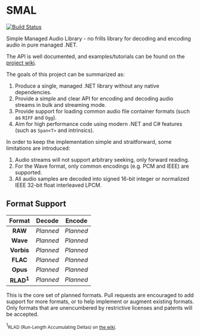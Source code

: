 # SMAL

[![Build Status](https://travis-ci.org/mossseank/SMAL.svg?branch=master)](https://travis-ci.org/mossseank/SMAL)

Simple Managed Audio Library - no frills library for decoding and encoding audio in pure managed .NET.

The API is well documented, and examples/tutorials can be found on the [project wiki](https://github.com/mossseank/SMAL/wiki).

The goals of this project can be summarized as:

1. Produce a single, managed .NET library without any native dependencies.
2. Provide a simple and clear API for encoding and decoding audio streams in bulk and streaming mode.
3. Provide support for loading common audio file container formats (such as `RIFF` and `Ogg`).
4. Aim for high performance code using modern .NET and C# features (such as `Span<T>` and intrinsics).

In order to keep the implementation simple and straitforward, some limitations are introduced:

1. Audio streams will not support arbitrary seeking, only forward reading.
2. For the Wave format, only common encodings (e.g. PCM and IEEE) are supported.
3. All audio samples are decoded into signed 16-bit integer or normalized IEEE 32-bit float interleaved LPCM.

## Format Support

|Format|Decode|Encode|
|:----:|:----:|:----:|
|**RAW**|*Planned*|*Planned*|
|**Wave**|*Planned*|*Planned*|
|**Vorbis**|*Planned*|*Planned*|
|**FLAC**|*Planned*|*Planned*|
|**Opus**|*Planned*|*Planned*|
|**RLAD<sup>1</sup>**|*Planned*|*Planned*|

This is the core set of planned formats. Pull requests are encouraged to add support for more formats, or to help implement or augment existing formats. Only formats that are unencumbered by restrictive licenses and patents will be accepted.

<sup>1</sup><small>RLAD (Run-Length Accumulating Deltas) on [the wiki](https://github.com/mossseank/SMAL/wiki/RLAD).</small>
